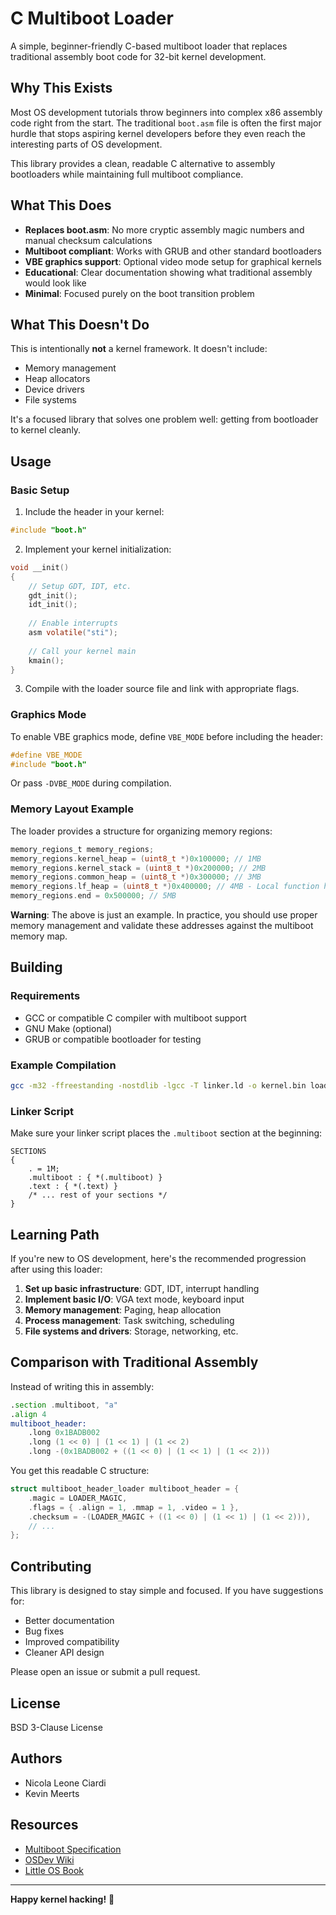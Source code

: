 # C Multiboot Loader

A simple, beginner-friendly C-based multiboot loader that replaces traditional assembly boot code for 32-bit kernel development.

## Why This Exists

Most OS development tutorials throw beginners into complex x86 assembly code right from the start. The traditional `boot.asm` file is often the first major hurdle that stops aspiring kernel developers before they even reach the interesting parts of OS development.

This library provides a clean, readable C alternative to assembly bootloaders while maintaining full multiboot compliance.

## What This Does

- **Replaces boot.asm**: No more cryptic assembly magic numbers and manual checksum calculations
- **Multiboot compliant**: Works with GRUB and other standard bootloaders
- **VBE graphics support**: Optional video mode setup for graphical kernels
- **Educational**: Clear documentation showing what traditional assembly would look like
- **Minimal**: Focused purely on the boot transition problem

## What This Doesn't Do

This is intentionally **not** a kernel framework. It doesn't include:
- Memory management
- Heap allocators
- Device drivers
- File systems

It's a focused library that solves one problem well: getting from bootloader to kernel cleanly.

## Usage

### Basic Setup

1. Include the header in your kernel:
```c
#include "boot.h"
```

2. Implement your kernel initialization:
```c
void __init()
{
    // Setup GDT, IDT, etc.
    gdt_init();
    idt_init();
    
    // Enable interrupts
    asm volatile("sti");
    
    // Call your kernel main
    kmain();
}
```

3. Compile with the loader source file and link with appropriate flags.

### Graphics Mode

To enable VBE graphics mode, define `VBE_MODE` before including the header:
```c
#define VBE_MODE
#include "boot.h"
```

Or pass `-DVBE_MODE` during compilation.

### Memory Layout Example

The loader provides a structure for organizing memory regions:
```c
memory_regions_t memory_regions;
memory_regions.kernel_heap = (uint8_t *)0x100000; // 1MB
memory_regions.kernel_stack = (uint8_t *)0x200000; // 2MB
memory_regions.common_heap = (uint8_t *)0x300000; // 3MB
memory_regions.lf_heap = (uint8_t *)0x400000; // 4MB - Local function heap
memory_regions.end = 0x500000; // 5MB
```

**Warning**: The above is just an example. In practice, you should use proper memory management and validate these addresses against the multiboot memory map.

## Building

### Requirements
- GCC or compatible C compiler with multiboot support
- GNU Make (optional)
- GRUB or compatible bootloader for testing

### Example Compilation
```bash
gcc -m32 -ffreestanding -nostdlib -lgcc -T linker.ld -o kernel.bin loader.c your_kernel.c
```

### Linker Script
Make sure your linker script places the `.multiboot` section at the beginning:
```ld
SECTIONS
{
    . = 1M;
    .multiboot : { *(.multiboot) }
    .text : { *(.text) }
    /* ... rest of your sections */
}
```

## Learning Path

If you're new to OS development, here's the recommended progression after using this loader:

1. **Set up basic infrastructure**: GDT, IDT, interrupt handling
2. **Implement basic I/O**: VGA text mode, keyboard input
3. **Memory management**: Paging, heap allocation
4. **Process management**: Task switching, scheduling
5. **File systems and drivers**: Storage, networking, etc.

## Comparison with Traditional Assembly

Instead of writing this in assembly:
```asm
.section .multiboot, "a"
.align 4
multiboot_header:
    .long 0x1BADB002
    .long (1 << 0) | (1 << 1) | (1 << 2)
    .long -(0x1BADB002 + ((1 << 0) | (1 << 1) | (1 << 2)))
```

You get this readable C structure:
```c
struct multiboot_header_loader multiboot_header = {
    .magic = LOADER_MAGIC,
    .flags = { .align = 1, .mmap = 1, .video = 1 },
    .checksum = -(LOADER_MAGIC + ((1 << 0) | (1 << 1) | (1 << 2))),
    // ...
};
```

## Contributing

This library is designed to stay simple and focused. If you have suggestions for:
- Better documentation
- Bug fixes
- Improved compatibility
- Cleaner API design

Please open an issue or submit a pull request.

## License

BSD 3-Clause License

## Authors

- Nicola Leone Ciardi
- Kevin Meerts

## Resources

- [Multiboot Specification](https://www.gnu.org/software/grub/manual/multiboot/multiboot.html)
- [OSDev Wiki](https://wiki.osdev.org/)
- [Little OS Book](https://littleosbook.github.io/)

---

**Happy kernel hacking!** 🚀
